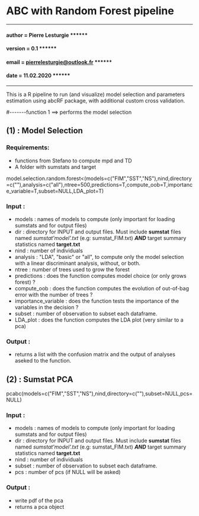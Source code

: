 # ABC with Random Forest pipeline 
--- 

####  author  = Pierre Lesturgie ****** ##
#### version = 0.1 ****** ##
####  email = pierrelesturgie@outlook.fr ****** ##
####  date = 11.02.2020 ****** ##

---

This is a R pipeline to run (and visualize) model selection and parameters estimation using abcRF package, with additional custom cross validation. 


#-------function 1 ==> performs the model selection

## (1) : Model Selection
### Requirements:
- functions from Stefano to compute mpd and TD
- A folder with sumstats and target

model.selection.random.forest<(models=c("FIM","SST","NS"),nind,directory=c(""),analysis=c("all"),ntree=500,predictions=T,compute_oob=T,importance_variable=T,subset=NULL,LDA_plot=T)


### Input : 
- models : names of models to compute (only important for loading sumstats and for output files)
- dir : directory for INPUT and output files. Must include **sumstat** files named *sumstat'model'.txt* (e.g: sumstat_FIM.txt) ***AND*** target summary statistics named **target.txt**
- nind : number of individuals
- analysis : "LDA", "basic" or "all", to compute only the model selection with a linear discriminant analysis, without, or both.
- ntree : number of trees used to grow the forest
- predictions : does the function computes model choice (or only grows forest) ?
- compute_oob : does the function computes the evolution of out-of-bag error with the number of trees ?
- importance_variable : does the function tests the importance of the variables in the decision ?
- subset : number of observation to subset each dataframe.
- LDA_plot : does the function computes the LDA plot (very similar to a pca)
### Output : 
- returns a list with the confusion matrix and the output of analyses aseked to the function. 



## (2) : Sumstat PCA

pcabc(models=c("FIM","SST","NS"),nind,directory=c(""),subset=NULL,pcs=NULL)

### Input : 
- models : names of models to compute (only important for loading sumstats and for output files)
- dir : directory for INPUT and output files. Must include **sumstat** files named *sumstat'model'.txt* (e.g: sumstat_FIM.txt) ***AND*** target summary statistics named **target.txt**
- nind : number of individuals
- subset : number of observation to subset each dataframe.
- pcs : number of pcs (if NULL will be asked) 
### Output : 
- write pdf of the pca
- returns a pca object


